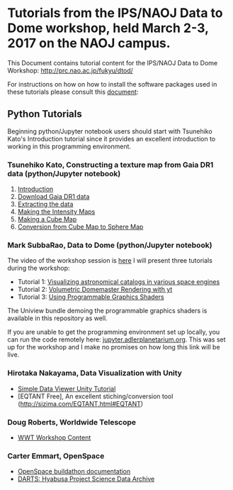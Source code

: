 # Tutorials from the IPS/NAOJ Data to Dome workshop, held March 2-3, 2017 on the NAOJ campus.

This Document contains tutorial content for the IPS/NAOJ Data to Dome Workshop: http://prc.nao.ac.jp/fukyu/dtod/

For instructions on how on how to install the software packages used in these tutorials please consult this [document](https://github.com/IPSScienceVisualization/Workshops/blob/master/Tokyo2017/SoftwareInstall.md):

## Python Tutorials

Beginning python/Jupyter notebook users should start with Tsunehiko Kato's Introduction tutorial since it provides an excellent introduction to working in this programming environment.

### Tsunehiko Kato, Constructing a texture map from Gaia DR1 data (python/Jupyter notebook)
1. [Introduction](https://github.com/IPSScienceVisualization/Workshops/blob/master/Tokyo2017/Introduction.ipynb) 
2. [Download Gaia DR1 data](https://github.com/IPSScienceVisualization/Workshops/blob/master/Tokyo2017/download_gaia_dr1.ipynb) 
3. [Extracting the data](https://github.com/IPSScienceVisualization/Workshops/blob/master/Tokyo2017/extract_data.ipynb) 
4. [Making the Intensity Maps](https://github.com/IPSScienceVisualization/Workshops/blob/master/Tokyo2017/make_intensity_map.ipynb) 
5. [Making a Cube Map](https://github.com/IPSScienceVisualization/Workshops/blob/master/Tokyo2017/make_cube_map.ipynb) 
6. [Conversion from Cube Map to Sphere Map](https://github.com/IPSScienceVisualization/Workshops/blob/master/Tokyo2017/cube_map_to_sphere_map.ipynb) 


### Mark SubbaRao, Data to Dome (python/Jupyter notebook)
The video of the workshop session is [here](http://www.youtube.com/watch?v=N6RDqBWzqt4&t=9m15s)
I will present three tutorials during the workshop:
* Tutorial 1: [Visualizing astronomical catalogs in various space engines](https://github.com/IPSScienceVisualization/Workshops/blob/master/Tokyo2017/Visualizing%20GAMA.ipynb) 
* Tutorial 2: [Volumetric Domemaster Rendering with yt](https://github.com/IPSScienceVisualization/Workshops/blob/master/Tokyo2017/Volumetric%20Fisheye%20Rendering%20with%20yt.ipynb)  
* Tutorial 3: [Using Programmable Graphics Shaders](https://github.com/IPSScienceVisualization/Workshops/blob/master/Tokyo2017/Using%20Graphics%20Shaders.ipynb)

The Uniview bundle demoing the programmable graphics shaders is available in this repository as well.

If you are unable to get the programming environment set up locally, you can run the code remotely here: [jupyter.adlerplanetarium.org](http://jupyter.adlerplanetarium.org). This was set up for the workshop and I make no promises on how long this link will be live.

### Hirotaka Nakayama, Data Visualization with Unity
* [Simple Data Viewer Unity Tutorial](https://github.com/sizima/SimpleDataViewer)
* [EQTANT Free], An excellent stiching/conversion tool (http://sizima.com/EQTANT.html#EQTANT)

### Doug Roberts, Worldwide Telescope
* [WWT Workshop Content](http://wwtworkshops.org/?tribe_events=data-to-dome-noaj-march-2017>)

### Carter Emmart, OpenSpace
* [OpenSpace buildathon documentation](https://openspacenyc.splashthat.com/)
* [DARTS: Hyabusa Project Science Data Archive](https://darts.isas.jaxa.jp/planet/project/hayabusa/spice.html)






